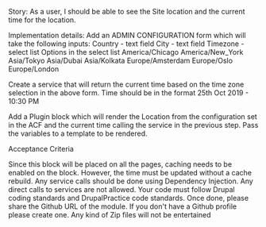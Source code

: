 Story: As a user, I should be able to see the Site location and the current time for the location.

Implementation details:
Add an ADMIN CONFIGURATION form which will take the following inputs:
Country - text field
City - text field
Timezone - select list
Options in the select list
America/Chicago
America/New_York
Asia/Tokyo
Asia/Dubai
Asia/Kolkata
Europe/Amsterdam
Europe/Oslo
Europe/London

Create a service that will return the current time based on the time zone selection in the above form. Time should be in the format 25th Oct 2019 - 10:30 PM

Add a Plugin block which will render the Location from the configuration set in the ACF and the current time calling the service in the previous step. Pass the variables to a template to be rendered.

Acceptance Criteria

Since this block will be placed on all the pages, caching needs to be enabled on the block. 
However, the time must be updated without a cache rebuild.
Any service calls should be done using Dependency Injection. Any direct calls to services are not allowed.
Your code must follow Drupal coding standards and DrupalPractice code standards.
Once done, please share the Github URL of the module.  If you don't have a Github profile please create one. Any kind of Zip files will not be entertained